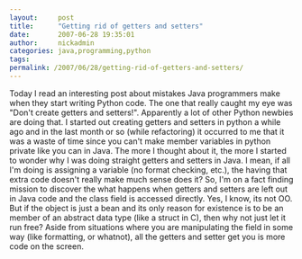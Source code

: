 ```yaml
---
layout:     post
title:      "Getting rid of getters and setters"
date:       2007-06-28 19:35:01
author:     nickadmin
categories: java,programming,python
tags:  
permalink: /2007/06/28/getting-rid-of-getters-and-setters/
---
```

Today I read an interesting post about mistakes Java programmers make when they start writing Python code. The one that really caught my eye was "Don't create getters and setters!". Apparently a lot of other Python newbies are doing that. I started out creating getters and setters in python a while ago and in the last month or so (while refactoring) it occurred to me that it was a waste of time since you can't make member variables in python private like you can in Java. The more I thought about it, the more I started to wonder why I was doing straight getters and setters in Java. I mean, if all I'm doing is assigning a variable (no format checking, etc.), the having that extra code doesn't really make much sense does it? So, I'm on a fact finding mission to discover the what happens when getters and setters are left out in Java code and the class field is accessed directly. Yes, I know, its not OO. But if the object is just a bean and its only reason for existence is to be an member of an abstract data type (like a struct in C), then why not just let it run free? Aside from situations where you are manipulating the field in some way (like formatting, or whatnot), all the getters and setter get you is more code on the screen.
<!--stackedit_data:
eyJoaXN0b3J5IjpbMTUwMDgxNTcwN119
-->